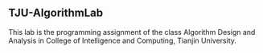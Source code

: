 ## TJU-AlgorithmLab

This lab is the programming assignment of the class Algorithm Design and Analysis in College of Intelligence and Computing, Tianjin University.
